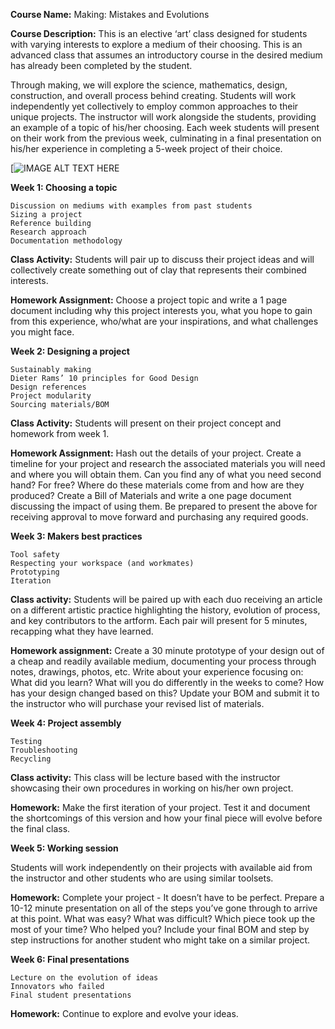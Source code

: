 **Course Name:**  Making: Mistakes and Evolutions

**Course Description:**  This is an elective ‘art’ class designed for students with varying interests to explore a medium of their choosing.  This is an advanced class that assumes an introductory course in the desired medium has already been completed by the student. 

Through making, we will explore the science, mathematics, design, construction, and overall process behind creating.  Students will work independently yet collectively to employ common approaches to their unique projects.  The instructor will work alongside the students, providing an example of a topic of his/her choosing.  Each week students will present on their work from the previous week, culminating in a final presentation on his/her experience in completing a 5-week project of their choice.  

[![IMAGE ALT TEXT HERE](https://github.com/jps723/teachingasart2018/blob/master/assignments/3_Syllabus/img/Syllabus.JPG)


**Week 1:  Choosing a topic**
	
	Discussion on mediums with examples from past students
	Sizing a project
	Reference building
	Research approach
	Documentation methodology
	
**Class Activity:**  Students will pair up to discuss their project ideas and will collectively create something out of clay that represents their combined interests.  

**Homework Assignment:**  Choose a project topic and write a 1 page document including why this project interests you, what you hope to gain from this experience, who/what are your inspirations, and what challenges you might face. 

**Week 2:  Designing a project**
	
	Sustainably making
	Dieter Rams’ 10 principles for Good Design
	Design references
	Project modularity
	Sourcing materials/BOM

**Class Activity:** Students will present on their project concept and homework from week 1.

**Homework Assignment:**  Hash out the details of your project.  Create a timeline for your project and research the associated materials you will need and where you will obtain them.  Can you find any of what you need second hand?  For free?  Where do these materials come from and how are they produced?  Create a Bill of Materials and write a one page document discussing the impact of using them.  Be prepared to present the above for receiving approval to move forward and purchasing any required goods. 

**Week 3:  Makers best practices**

	Tool safety
	Respecting your workspace (and workmates)
	Prototyping
	Iteration

**Class activity:**  Students will be paired up with each duo receiving an article on a different artistic practice highlighting the history, evolution of process, and key contributors to the artform.  Each pair will present for 5 minutes, recapping what they have learned.

**Homework assignment:**  Create a 30 minute prototype of your design out of a cheap and readily available medium, documenting your process through notes, drawings, photos, etc. Write about your experience focusing on:  What did you learn?  What will you do differently in the weeks to come?  How has your design changed based on this?  Update your BOM and submit it to the instructor who will purchase your revised list of materials.
	
**Week 4:  Project assembly**

	Testing
	Troubleshooting
	Recycling

**Class activity:**  This class will be lecture based with the instructor showcasing their own procedures in working on his/her own project.   

**Homework:**  Make the first iteration of your project.  Test it and document the shortcomings of this version and how your final piece will evolve before the final class.  

**Week 5:  Working session**

Students will work independently on their projects with available aid from the instructor and other students who are using similar toolsets.  

**Homework:**  Complete your project - It doesn’t have to be perfect.  Prepare a 10-12 minute presentation on all of the steps you’ve gone through to arrive at this point.  What was easy?  What was difficult?  Which piece took up the most of your time?  Who helped you?  Include your final BOM and step by step instructions for another student who might take on a similar project. 

**Week 6:  Final presentations**

	Lecture on the evolution of ideas
	Innovators who failed
	Final student presentations

**Homework:**  Continue to explore and evolve your ideas.  

	

	

